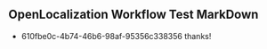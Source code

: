 ## OpenLocalization Workflow Test MarkDown
* 610fbe0c-4b74-46b6-98af-95356c338356 
thanks!<!--HONumber=Mar16_HO2-->

